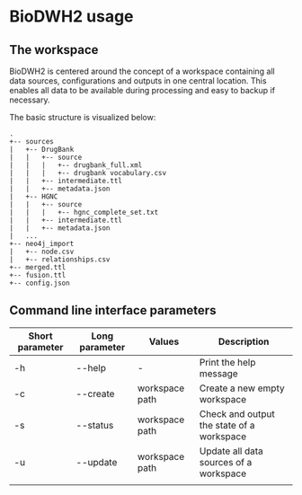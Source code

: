 # BioDWH2 usage



## The workspace

BioDWH2 is centered around the concept of a workspace containing all data sources, configurations and outputs in one central location. This enables all data to be available during processing and easy to backup if necessary.

The basic structure is visualized below:

```
.
+-- sources
|   +-- DrugBank
|   |   +-- source
|   |   |   +-- drugbank_full.xml
|   |   |   +-- drugbank vocabulary.csv
|   |   +-- intermediate.ttl
|   |   +-- metadata.json
|   +-- HGNC
|   |   +-- source
|   |   |   +-- hgnc_complete_set.txt
|   |   +-- intermediate.ttl
|   |   +-- metadata.json
|   ...
+-- neo4j_import
|   +-- node.csv
|   +-- relationships.csv
+-- merged.ttl
+-- fusion.ttl
+-- config.json
```

## Command line interface parameters

| Short parameter | Long parameter | Values         | Description                  |
| --------------- | -------------- | -------------- | ---------------------------- |
| -h              | --help         | -              | Print the help message       |
| -c              | --create       | workspace path | Create a new empty workspace |
| -s              | --status       | workspace path | Check and output the state of a workspace |
| -u              | --update       | workspace path | Update all data sources of a workspace |
|                 |                |                |                              |
